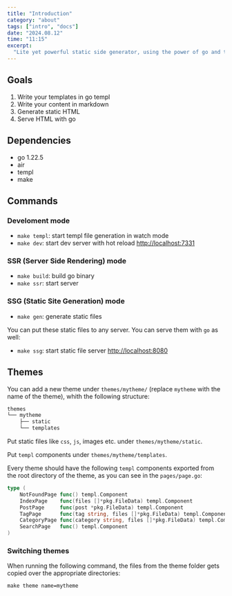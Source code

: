 ```yaml
---
title: "Introduction"
category: "about"
tags: ["intro", "docs"]
date: "2024.08.12"
time: "11:15"
excerpt:
  "Lite yet powerful static side generator, using the power of go and templ"
---
```


## Goals

1. Write your templates in go templ
2. Write your content in markdown
3. Generate static HTML
4. Serve HTML with go

## Dependencies

- go 1.22.5
- air
- templ
- make

## Commands

### Develoment mode

- `make templ`: start templ file generation in watch mode
- `make dev`: start dev server with hot reload
  [http://localhost:7331](http://localhost:7331)

### SSR (Server Side Rendering) mode

- `make build`: build go binary
- `make ssr`: start server

### SSG (Static Site Generation) mode

- `make gen`: generate static files

You can put these static files to any server. You can serve them with `go` as
well:

- `make ssg`: start static file server
  [http://localhost:8080](http://localhost:8080)

## Themes

You can add a new theme under `themes/mytheme/` (replace `mytheme` with the name
of the theme), whith the following structure:

```txt
themes
└── mytheme
    ├── static
    └── templates
```

Put static files like `css`, `js`, images etc. under `themes/mytheme/static`.

Put `templ` components under `themes/mytheme/templates`.

Every theme should have the following `templ` components exported from the root
directory of the theme, as you can see in the `pages/page.go`:

```go
type (
	NotFoundPage func() templ.Component
	IndexPage    func(files []*pkg.FileData) templ.Component
	PostPage     func(post *pkg.FileData) templ.Component
	TagPage      func(tag string, files []*pkg.FileData) templ.Component
	CategoryPage func(category string, files []*pkg.FileData) templ.Component
	SearchPage   func() templ.Component
)
```

### Switching themes

When running the following command, the files from the theme folder gets copied
over the appropriate directories:

`make theme name=mytheme`
